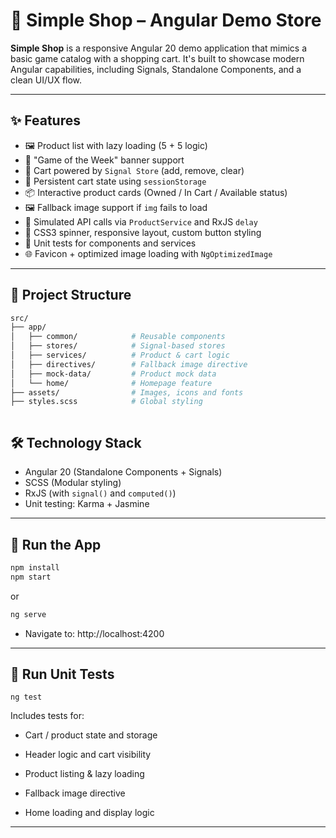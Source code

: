 # 🛒 Simple Shop – Angular Demo Store

**Simple Shop** is a responsive Angular 20 demo application that mimics a basic game catalog with a shopping cart. It's built to showcase modern Angular capabilities, including Signals, Standalone Components, and a clean UI/UX flow.

---

## ✨ Features

- 🖼️ Product list with lazy loading (5 + 5 logic)
- 🧃 "Game of the Week" banner support
- 🛒 Cart powered by `Signal Store` (add, remove, clear)
- 💾 Persistent cart state using `sessionStorage`
- 📦 Interactive product cards (Owned / In Cart / Available status)
- 🖼️ Fallback image support if `img` fails to load
- 🔁 Simulated API calls via `ProductService` and RxJS `delay`
- 🎨 CSS3 spinner, responsive layout, custom button styling
- 🧪 Unit tests for components and services
- 🌐 Favicon + optimized image loading with `NgOptimizedImage`

---
## 📁 Project Structure
```bash 
src/
├── app/
│   ├── common/            # Reusable components
│   ├── stores/            # Signal-based stores
│   ├── services/          # Product & cart logic
│   ├── directives/        # Fallback image directive
│   ├── mock-data/         # Product mock data
│   └── home/              # Homepage feature
├── assets/                # Images, icons and fonts
├── styles.scss            # Global styling



```

## 🛠️ Technology Stack

- Angular 20 (Standalone Components + Signals)
- SCSS (Modular styling)
- RxJS (with `signal()` and `computed()`)
- Unit testing: Karma + Jasmine

---

## 🚀 Run the App

```bash
npm install
npm start 
```
or
```bash 
ng serve
 ```

- Navigate to: http://localhost:4200
---
## 🧪 Run Unit Tests
```ng test```

Includes tests for:

- Cart / product state and storage

- Header logic and cart visibility

- Product listing & lazy loading

- Fallback image directive

- Home loading and display logic
___
